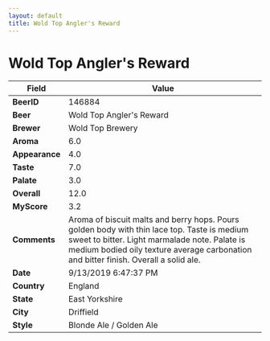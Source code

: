 ```yaml
---
layout: default
title: Wold Top Angler's Reward
---
```


# Wold Top Angler's Reward

| Field         | Value     |
|---------------|-----------|
| **BeerID** | 146884 |
| **Beer** | Wold Top Angler's Reward |
| **Brewer** | Wold Top Brewery |
| **Aroma** | 6.0 |
| **Appearance** | 4.0 |
| **Taste** | 7.0 |
| **Palate** | 3.0 |
| **Overall** | 12.0 |
| **MyScore** | 3.2 |
| **Comments** | Aroma of biscuit malts and berry hops. Pours golden body with thin lace top. Taste is medium sweet to bitter. Light marmalade note. Palate is medium bodied oily texture average carbonation and bitter finish.  Overall a solid ale. |
| **Date** | 9/13/2019 6:47:37 PM |
| **Country** | England |
| **State** | East Yorkshire |
| **City** | Driffield |
| **Style** | Blonde Ale / Golden Ale |
